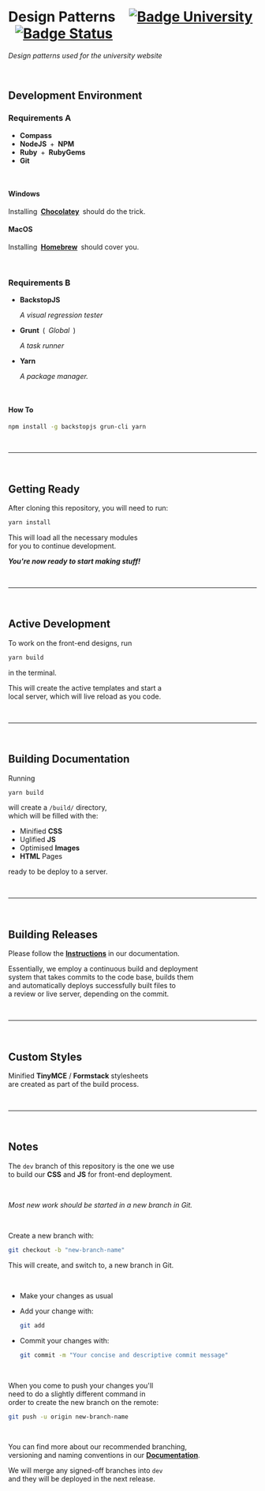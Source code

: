 # Design Patterns [![Badge University]][University] [![Badge Status]][Build Status]

*Design patterns used for the university website*

<br>

## Development Environment

### Requirements A

- **Compass**
- **NodeJS** + **NPM**
- **Ruby** + **RubyGems**
- **Git**

<br>

#### Windows

Installing **[Chocolatey]** should do the trick.

#### MacOS

Installing **[Homebrew]** should cover you.

<br>

### Requirements B

- **BackstopJS**

    *A visual regression tester*

- **Grunt** ( *Global* )

    *A task runner*
    
- **Yarn**

    *A package manager.*
    
<br>
    
#### How To

```sh
npm install -g backstopjs grun-cli yarn
```

<br>

---

<br>

## Getting Ready

After cloning this repository, you will need to run:

```sh
yarn install
```

This will load all the necessary modules <br>
for you to continue development.

***You're now ready to start making stuff!***

<br>

---

<br>

## Active Development

To work on the front-end designs, run 

```sh
yarn build
``` 

in the terminal. 

This will create the active templates and start a <br>
local server, which will live reload as you code.

<br>

---

<br>

## Building Documentation

Running

```sh
yarn build
``` 

will create a `/build/` directory, <br>
which will be filled with the:

- Minified **CSS**
- Uglified **JS**
- Optimised **Images**
- **HTML** Pages

ready to be deploy to a server.

<br>

---

<br>

## Building Releases

Please follow the **[Instructions][Release Process]** in our documentation.

Essentially, we employ a continuous build and deployment <br>
system that takes commits to the code base, builds them <br>
and automatically deploys successfully built files to <br>
a review or live server, depending on the commit. 

<br>

---

<br>

## Custom Styles

Minified **TinyMCE** / **Formstack** stylesheets <br>
are created as part of the build process.

<br>

---

<br>

## Notes

The `dev` branch of this repository is the one we use <br>
to build our **CSS** and **JS** for front-end deployment.

<br>

*Most new work should be started in a new branch in Git.*

<br>

Create a new branch with:

```sh
git checkout -b "new-branch-name"
```

This will create, and switch to, a new branch in Git.

<br>

- Make your changes as usual

- Add your change with:

    ```sh
    git add
    ```
- Commit your changes with:

    ```sh
    git commit -m "Your concise and descriptive commit message"
    ```

<br>

When you come to push your changes you'll <br>
need to do a slightly different command in <br>
order to create the new branch on the remote:

```sh
git push -u origin new-branch-name
```

<br>

You can find more about our recommended branching, <br>
versioning and naming conventions in our **[Documentation][Version Control]**.

We will merge any signed-off branches into `dev` <br>
and they will be deployed in the next release. 


<!----------------------------------------------------------------------------->

[Badge University]: https://img.shields.io/badge/University-York-293b45?labelColor=2875c7
[Badge Status]: https://semaphoreci.com/api/v1/university-of-york/design-patterns/branches/dev/shields_badge.svg

[Release Process]: https://university-of-york.github.io/guides/release-process/
[Version Control]: https://university-of-york.github.io/version-control/
[Build Status]: https://semaphoreci.com/university-of-york/design-patterns
[University]: http://www.york.ac.uk

[Chocolatey]: https://chocolatey.org/
[Homebrew]: http://brew.sh/
